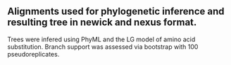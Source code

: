 ## Alignments used for phylogenetic inference and resulting tree in newick and nexus format.

Trees were infered using PhyML and the LG model of amino acid substitution. Branch support was assessed via bootstrap with 100 pseudoreplicates.

